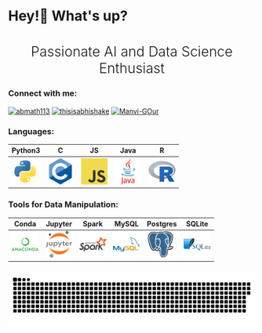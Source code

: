 <h1 align="left">Hey!👋 What's up?</h1>

###

<h2 align="center" style="font-size: 28px; font-weight: 300;">Passionate AI and Data Science Enthusiast</h2>
<p style="font-size: 18px; font-weight: 300; line-height: 1.5;">
<!--     I'm on a mission to unravel the mysteries of data and AI. I'm always eager to explore new horizons.
    <br><br>
<!--     My journey encompasses a blend of AI model development, data visualization, and problem-solving. I thrive in collaborative environments, where ideas flow freely, and innovation knows no bounds.
    <br><br> -->
<!--     Let's connect! -->
</p>

###
<h3 align="left">Connect with me:</h3>
<p align="left">

<a href="https://linkedin.com/in/manvi-gour-7b24b3267" target="blank"><img align="center" src="https://raw.githubusercontent.com/rahuldkjain/github-profile-readme-generator/master/src/images/icons/Social/linked-in-alt.svg" alt="abmath113" height="30" width="40" /></a>
<a href="https://instagram.com/manvii.gour" target="blank"><img align="center" src="https://raw.githubusercontent.com/rahuldkjain/github-profile-readme-generator/master/src/images/icons/Social/instagram.svg" alt="thisisabhishake" height="30" width="40" /></a>
<a href="https://leetcode.com/u/TheMan4/" target="blank"><img align="center" src="https://raw.githubusercontent.com/rahuldkjain/github-profile-readme-generator/master/src/images/icons/Social/leet-code.svg" alt="Manvi-GOur" height="30" width="40" /></a>
</p>

###

### Languages:
| Python3 | C | JS | Java | R |
|----------|----------|----------|-----|-----|
|  <img src="https://github.com/devicons/devicon/blob/master/icons/python/python-original.svg" title="Python"  alt="Python" width="55" height="55"/> |  <img src="https://github.com/devicons/devicon/blob/master/icons/c/c-original.svg" title="C"  alt="C" width="55" height="55"/> |  <img src="https://github.com/devicons/devicon/blob/master/icons/javascript/javascript-original.svg" title="JavaScript" alt="JavaScript" width="55" height="55"/> |  <img          src="https://github.com/devicons/devicon/blob/master/icons/java/java-original-wordmark.svg" title="Java" alt="Java" width="55" height="55"/>|  <img src="https://github.com/devicons/devicon/blob/master/icons/r/r-original.svg" title="R" alt="R" width="55" height="55"/>| 


 




### Tools for Data Manipulation:

| Conda | Jupyter | Spark | MySQL | Postgres | SQLite |
|----------|----------|----------|----------|----------|----------|
|<img src="https://github.com/devicons/devicon/blob/master/icons/anaconda/anaconda-original-wordmark.svg" title="Anaconda" alt="Conda" width="55" height="55"/>|<img src="https://github.com/devicons/devicon/blob/master/icons/jupyter/jupyter-original-wordmark.svg" title="Jupiter" alt="Jupiter" width="55" height="55"/>|<img src="https://github.com/devicons/devicon/blob/master/icons/apachespark/apachespark-original-wordmark.svg" title="Spark" alt="Spark" width="55" height="55"/>|<img src="https://github.com/devicons/devicon/blob/master/icons/mysql/mysql-original-wordmark.svg" title="MySQL" alt="MySQL" width="55" height="55"/>|<img src="https://github.com/devicons/devicon/blob/master/icons/postgresql/postgresql-original.svg" title="pg" alt="pg" width="55" height="55"/>|<img src="https://github.com/devicons/devicon/blob/master/icons/sqlite/sqlite-original-wordmark.svg" title="SQLite" alt="SQLite" width="55" height="55"/>|

###

![Snake SVG](https://github.com/Manvi-Gour/Manvi-Gour/blob/main/github-snake.svg)


